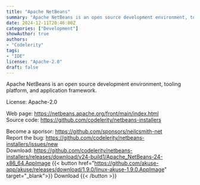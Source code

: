```yaml
---
title: "Apache NetBeans"
summary: "Apache NetBeans is an open source development environment, tooling platform, and application framework."
date: 2024-12-11T20:46:00Z
categories: ["Development"]
showAuthor: true
authors:
- "Codelerity"
tags: 
- "IDE"
license: "Apache-2.0"
draft: false
---
```


Apache NetBeans is an open source development environment, tooling platform, and application framework.

License: Apache-2.0

Web page: <https://netbeans.apache.org/front/main/index.html>  
Source code: <https://github.com/codelerity/netbeans-installers>

Become a sponsor: <https://github.com/sponsors/neilcsmith-net>  
Report the bug: <https://github.com/codelerity/netbeans-installers/issues/new>  
Download: <https://github.com/codelerity/netbeans-installers/releases/download/v24-build1/Apache_NetBeans-24-x86_64.AppImage>
{{< button href="https://github.com/akuse-app/akuse/releases/download/1.9.0/linux-akuse-1.9.0.AppImage" target="_blank">}}
Download
{{< /button >}}